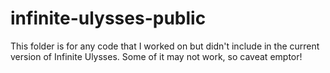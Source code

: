 infinite-ulysses-public
=======================

This folder is for any code that I worked on but didn't include in the current version of Infinite Ulysses. Some of it may not work, so caveat emptor!